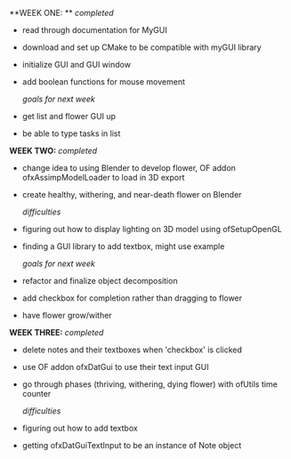**WEEK ONE: **
    _completed_
  - read through documentation for MyGUI
  - download and set up CMake to be compatible with myGUI library
  - initialize GUI and GUI window
  - add boolean functions for mouse movement

    _goals for next week_
  - get list and flower GUI up
  - be able to type tasks in list

**WEEK TWO:**
    _completed_
  - change idea to using Blender to develop flower, OF addon
  ofxAssimpModelLoader to load in 3D export
  - create healthy, withering, and near-death flower on Blender

    _difficulties_
  - figuring out how to display lighting on 3D model using ofSetupOpenGL
  - finding a GUI library to add textbox, might use example

    _goals for next week_
  - refactor and finalize object decomposition
  - add checkbox for completion rather than dragging to flower
  - have flower grow/wither

**WEEK THREE:**
    _completed_
  - delete notes and their textboxes when 'checkbox' is clicked
  - use OF addon ofxDatGui to use their text input GUI
  - go through phases (thriving, withering, dying flower) with ofUtils
  time counter

    _difficulties_
  - figuring out how to add textbox
  - getting ofxDatGuiTextInput to be an instance of Note object
